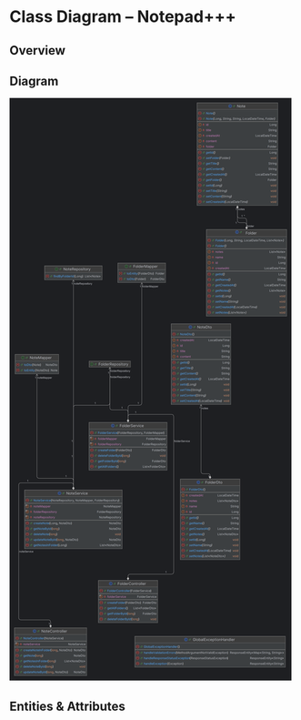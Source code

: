 # Class Diagram – Notepad+++

## Overview
<!-- Description of the model -->

## Diagram
![Class Diagram](./img/class-diagram.png)

## Entities & Attributes
<!-- Optional: brief explanation of each class -->